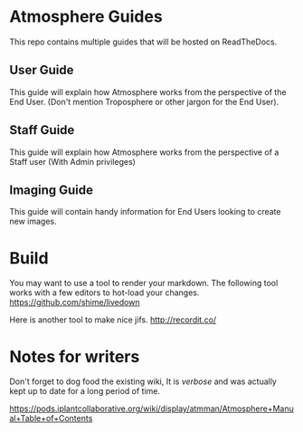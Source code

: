 # Atmosphere Guides

This repo contains multiple guides that will be hosted on ReadTheDocs.
<!-- The RTD site can be found here: <http://atmosphere-guides.readthedocs.org/> -->


## User Guide

This guide will explain how Atmosphere works from the perspective of the End
User. (Don't mention Troposphere or other jargon for the End User).

## Staff Guide

This guide will explain how Atmosphere works from the perspective of a Staff
user (With Admin privileges)

## Imaging Guide

This guide will contain handy information for End Users looking to create new
images.

# Build
You may want to use a tool to render your markdown. The following tool works
with a few editors to hot-load your changes.
https://github.com/shime/livedown

Here is another tool to make nice jifs.
http://recordit.co/

# Notes for writers
Don't forget to dog food the existing wiki, It is *verbose* and was actually
kept up to date for a long period of time.

https://pods.iplantcollaborative.org/wiki/display/atmman/Atmosphere+Manual+Table+of+Contents
